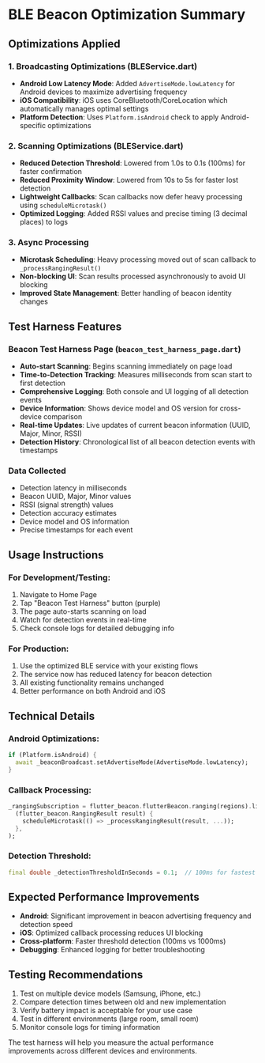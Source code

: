 # BLE Beacon Optimization Summary

## Optimizations Applied

### 1. Broadcasting Optimizations (BLEService.dart)
- **Android Low Latency Mode**: Added `AdvertiseMode.lowLatency` for Android devices to maximize advertising frequency
- **iOS Compatibility**: iOS uses CoreBluetooth/CoreLocation which automatically manages optimal settings
- **Platform Detection**: Uses `Platform.isAndroid` check to apply Android-specific optimizations

### 2. Scanning Optimizations (BLEService.dart)
- **Reduced Detection Threshold**: Lowered from 1.0s to 0.1s (100ms) for faster confirmation
- **Reduced Proximity Window**: Lowered from 10s to 5s for faster lost detection
- **Lightweight Callbacks**: Scan callbacks now defer heavy processing using `scheduleMicrotask()`
- **Optimized Logging**: Added RSSI values and precise timing (3 decimal places) to logs

### 3. Async Processing
- **Microtask Scheduling**: Heavy processing moved out of scan callback to `_processRangingResult()`
- **Non-blocking UI**: Scan results processed asynchronously to avoid UI blocking
- **Improved State Management**: Better handling of beacon identity changes

## Test Harness Features

### Beacon Test Harness Page (`beacon_test_harness_page.dart`)
- **Auto-start Scanning**: Begins scanning immediately on page load
- **Time-to-Detection Tracking**: Measures milliseconds from scan start to first detection
- **Comprehensive Logging**: Both console and UI logging of all detection events
- **Device Information**: Shows device model and OS version for cross-device comparison
- **Real-time Updates**: Live updates of current beacon information (UUID, Major, Minor, RSSI)
- **Detection History**: Chronological list of all beacon detection events with timestamps

### Data Collected
- Detection latency in milliseconds
- Beacon UUID, Major, Minor values
- RSSI (signal strength) values
- Detection accuracy estimates
- Device model and OS information
- Precise timestamps for each event

## Usage Instructions

### For Development/Testing:
1. Navigate to Home Page
2. Tap "Beacon Test Harness" button (purple)
3. The page auto-starts scanning on load
4. Watch for detection events in real-time
5. Check console logs for detailed debugging info

### For Production:
1. Use the optimized BLE service with your existing flows
2. The service now has reduced latency for beacon detection
3. All existing functionality remains unchanged
4. Better performance on both Android and iOS

## Technical Details

### Android Optimizations:
```dart
if (Platform.isAndroid) {
  await _beaconBroadcast.setAdvertiseMode(AdvertiseMode.lowLatency);
}
```

### Callback Processing:
```dart
_rangingSubscription = flutter_beacon.flutterBeacon.ranging(regions).listen(
  (flutter_beacon.RangingResult result) {
    scheduleMicrotask(() => _processRangingResult(result, ...));
  },
);
```

### Detection Threshold:
```dart
final double _detectionThresholdInSeconds = 0.1;  // 100ms for fastest detection
```

## Expected Performance Improvements

- **Android**: Significant improvement in beacon advertising frequency and detection speed
- **iOS**: Optimized callback processing reduces UI blocking
- **Cross-platform**: Faster threshold detection (100ms vs 1000ms)
- **Debugging**: Enhanced logging for better troubleshooting

## Testing Recommendations

1. Test on multiple device models (Samsung, iPhone, etc.)
2. Compare detection times between old and new implementation
3. Verify battery impact is acceptable for your use case
4. Test in different environments (large room, small room)
5. Monitor console logs for timing information

The test harness will help you measure the actual performance improvements across different devices and environments.
